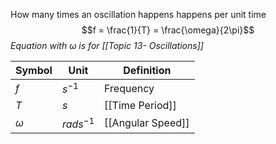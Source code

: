 How many times an oscillation happens happens per unit time
$$f = \frac{1}{T} = \frac{\omega}{2\pi}$$
*Equation with $\omega$ is for [[Topic 13- Oscillations]]*

| Symbol | Unit     | Definition      |
| ------ | -------- | --------------- |
| $f$    | $s^{-1}$ | Frequency       |
| $T$    | $s$      | [[Time Period]] |
| $\omega$       | $rads^{-1}$         | [[Angular Speed]]                |